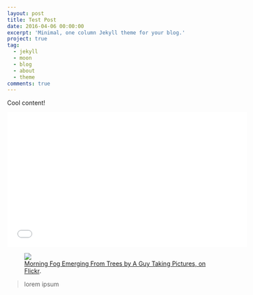 ```yaml
---
layout: post
title: Test Post
date: 2016-04-06 00:00:00
excerpt: 'Minimal, one column Jekyll theme for your blog.'
project: true
tag:
  - jekyll
  - moon
  - blog
  - about
  - theme
comments: true
---
```


Cool content!

<iframe width="560" height="315" src="//www.youtube.com/embed/7_2CJs_VZk4" frameborder="0"> </iframe>

<figure>
	<a href="http://farm9.staticflickr.com/8426/7758832526_cc8f681e48_b.jpg"><img src="http://farm9.staticflickr.com/8426/7758832526_cc8f681e48_c.jpg"></a>
	<figcaption><a href="http://www.flickr.com/photos/80901381@N04/7758832526/" title="Morning Fog Emerging From Trees by A Guy Taking Pictures, on Flickr">Morning Fog Emerging From Trees by A Guy Taking Pictures, on Flickr</a>.</figcaption>
</figure>

> lorem ipsum